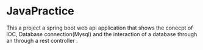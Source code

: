 # JavaPractice
This a project a spring boot web api application that shows the conecpt of IOC, Database connection(Mysql) and the interaction of a database through an through a rest controller .
